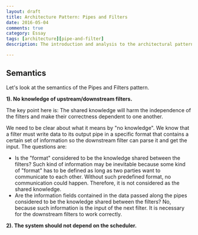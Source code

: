 ```yaml
---
layout: draft
title: Architecture Pattern: Pipes and Filters
date: 2016-05-04
comments: true
category: Essay
tags: [architecture][pipe-and-filter]
description: The introduction and analysis to the architectural pattern "Pipes and Filters", as well as a concrete example.

---
```


## Semantics

Let's look at the semantics of the Pipes and Filters pattern.

**1). No knowledge of upstream/downstream filters.**

The key point here is: The shared knowledge will harm the independence of the filters and make their correctness dependent to one another.

We need to be clear about what it means by "no knowledge". We know that a filter must write data to its output pipe in a specific format that contains a certain set of information so the downstream filter can parse it and get the input. The questions are:
* Is the "format" considered to be the knowledge shared between the filters? Such kind of information may be inevitable because some kind of "format" has to be defined as long as two parties want to communicate to each other. Without such predefined format, no communication could happen. Therefore, it is not considered as the shared knowledge.
* Are the information fields contained in the data passed along the pipes considered to be the knowledge shared between the filters? No, because such information is the input of the next filter. It is necessary for the downstream filters to work correctly.

**2). The system should not depend on the scheduler.**
